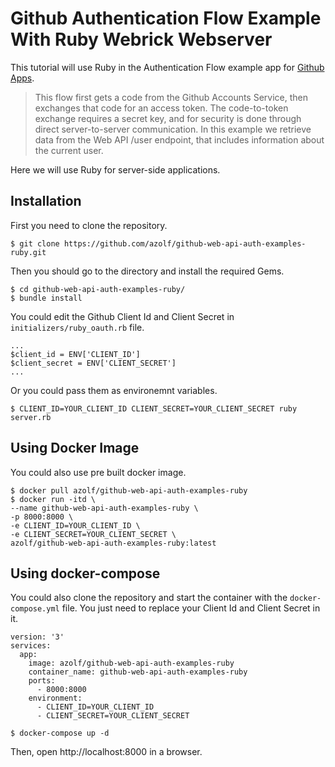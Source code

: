 # Github Authentication Flow Example With Ruby Webrick Webserver

This tutorial will use Ruby in the Authentication Flow example app for [Github Apps](https://docs.github.com/en/developers/apps/building-github-apps).

> This flow first gets a code from the Github Accounts Service, then exchanges that code for an access token. The code-to-token exchange requires a secret key, and for security is done through direct server-to-server communication.
In this example we retrieve data from the Web API /user endpoint, that includes information about the current user.

Here we will use Ruby for server-side applications.

## Installation
First you need to clone the repository.
```
$ git clone https://github.com/azolf/github-web-api-auth-examples-ruby.git
```
Then you should go to the directory and install the required Gems.
```
$ cd github-web-api-auth-examples-ruby/
$ bundle install
```

You could edit the Github Client Id and Client Secret in `initializers/ruby_oauth.rb` file.
```
...
$client_id = ENV['CLIENT_ID']
$client_secret = ENV['CLIENT_SECRET']
...
```

Or you could pass them as environemnt variables.
```
$ CLIENT_ID=YOUR_CLIENT_ID CLIENT_SECRET=YOUR_CLIENT_SECRET ruby server.rb
```

## Using Docker Image
You could also use pre built docker image.

```
$ docker pull azolf/github-web-api-auth-examples-ruby
$ docker run -itd \
--name github-web-api-auth-examples-ruby \
-p 8000:8000 \
-e CLIENT_ID=YOUR_CLIENT_ID \
-e CLIENT_SECRET=YOUR_CLIENT_SECRET \
azolf/github-web-api-auth-examples-ruby:latest
```

## Using docker-compose
You could also clone the repository and start the container with the `docker-compose.yml` file. You just need to replace your Client Id and Client Secret in it.
```
version: '3'
services:
  app:
    image: azolf/github-web-api-auth-examples-ruby
    container_name: github-web-api-auth-examples-ruby
    ports:
      - 8000:8000
    environment:
      - CLIENT_ID=YOUR_CLIENT_ID
      - CLIENT_SECRET=YOUR_CLIENT_SECRET
```

```
$ docker-compose up -d
```

Then, open http://localhost:8000 in a browser.